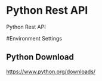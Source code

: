 # Python Rest API
Python Rest API

#Environment Settings

## Python Download
https://www.python.org/downloads/
